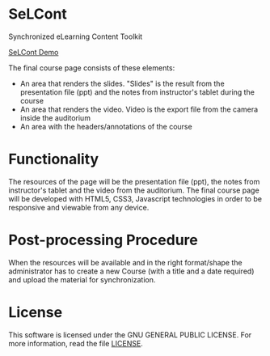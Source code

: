 SeLCont
======

Synchronized eLearning Content Toolkit

<a href="http://webvm.netmode.ntua.gr/courses/?lectures=introduction-to-selcont-english" target="_blank">SeLCont Demo</a>


The final course page consists of these elements: 
<ul>
<li>An area that renders the slides. "Slides" is the result from the presentation file (ppt) and the notes from instructor's tablet during the course</li>
<li>An area that renders the video. Video is the export file from the camera inside the auditorium</li>
<li>An area with the headers/annotations of the course</li>
</ul>


Functionality
===========
The resources of the page will be the presentation file (ppt), the notes from instructor's tablet and the video from the auditorium. The final course page will be developed with HTML5, CSS3, Javascript technologies in order to be responsive and viewable from any device.


Post-processing Procedure
===================
When the resources will be available and in the right format/shape the administrator has to create a new Course (with a title and a date required) and upload the material for synchronization.  


License
========
This software is licensed under the GNU GENERAL PUBLIC LICENSE. For more information, read the file <a href="LICENSE">LICENSE</a>.
